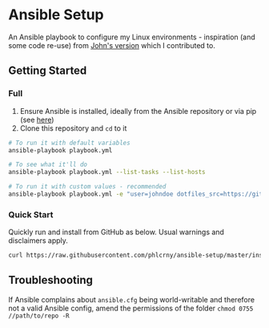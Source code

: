 # Ansible Setup

An Ansible playbook to configure my Linux environments - inspiration (and some code re-use) from [John's version](https://github.com/jaspajjr/ansible-dev) which I contributed to.

## Getting Started

### Full

1. Ensure Ansible is installed, ideally from the Ansible repository or via pip (see [here](https://docs.ansible.com/ansible/latest/installation_guide/intro_installation.html))
1. Clone this repository and ```cd``` to it

```bash
# To run it with default variables
ansible-playbook playbook.yml

# To see what it'll do
ansible-playbook playbook.yml --list-tasks --list-hosts

# To run it with custom values - recommended
ansible-playbook playbook.yml -e "user=johndoe dotfiles_src=https://github.com/JohnDoe/dotfiles.git"
```

### Quick Start

Quickly run and install from GitHub as below. Usual warnings and disclaimers apply.

```bash
curl https://raw.githubusercontent.com/phlcrny/ansible-setup/master/install.sh | sudo bash
```

## Troubleshooting

If Ansible complains about ```ansible.cfg``` being world-writable and therefore not a valid Ansible config, amend the permissions of the folder ``chmod 0755 //path/to/repo -R``
